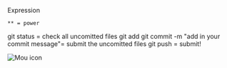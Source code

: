 Expression
```
** = power
```
git status = check all uncomitted files
git add
git commit -m "add in your commit message"= submit the uncomitted files
git push = submit!

![Mou icon](http://25.io/mou/Mou_128.png)
